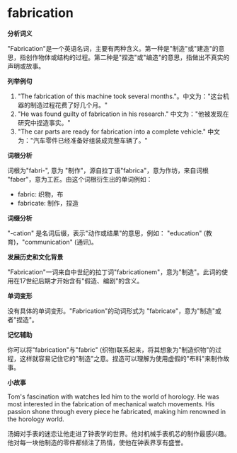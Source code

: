 # fabrication

**分析词义**

  

"Fabrication"是一个英语名词，主要有两种含义。第一种是"制造"或"建造"的意思，指创作物体或结构的过程。第二种是"捏造"或"编造"的意思，指做出不真实的声明或故事。

  

**列举例句**

  

1.  "The fabrication of this machine took several months."。中文为："这台机器的制造过程花费了好几个月。"
2.  "He was found guilty of fabrication in his research." 中文为："他被发现在研究中捏造事实。"
3.  "The car parts are ready for fabrication into a complete vehicle." 中文为："汽车零件已经准备好组装成完整车辆了。"

  

**词根分析**

  

词根为"fabri-", 意为 "制作"，源自拉丁语"fabrica"，意为作坊，来自词根 "faber"，意为工匠。由这个词根衍生出的单词例如：

  

*   fabric: 织物，布
*   fabricate: 制作，捏造

  

**词缀分析**

  

"-cation" 是名词后缀，表示"动作或结果"的意思，例如： "education" (教育)，"communication" (通讯)。

  

**发展历史和文化背景**

  

"Fabrication"一词来自中世纪的拉丁词"fabricationem"，意为"制造"。此词的使用在17世纪后期才开始含有"假造、编剧"的含义。

  

**单词变形**

  

没有具体的单词变形。"Fabrication"的动词形式为 "fabricate"，意为"制造"或者"捏造"。

  

**记忆辅助**

  

你可以将"fabrication"与"fabric" (织物)联系起来，将其想象为"制造织物"的过程，这样就容易记住它的"制造"之意。捏造可以理解为使用虚假的"布料"来制作故事。

  

**小故事**

  

Tom's fascination with watches led him to the world of horology. He was most interested in the fabrication of mechanical watch movements. His passion shone through every piece he fabricated, making him renowned in the horology world.

  

汤姆对手表的迷恋让他走进了钟表学的世界。他对机械手表机芯的制作最感兴趣。 他对每一块他制造的零件都倾注了热情，使他在钟表界享有盛誉。

